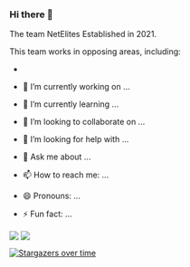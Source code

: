 ### Hi there 👋

The team NetElites Established in 2021.

This team works in opposing areas, including:

- 


- 🔭 I’m currently working on ...
- 🌱 I’m currently learning ...
- 👯 I’m looking to collaborate on ...
- 🤔 I’m looking for help with ...
- 💬 Ask me about ...
- 📫 How to reach me: ...
- 😄 Pronouns: ...
- ⚡ Fun fact: ...


<a href="https://github.com/ghost1372">
<img align="center" src="https://github-readme-stats.vercel.app/api?username=NetElites&show_icons=true&count_private=true&include_all_commits=true" /></a>

<a href="https://github.com/ghost1372">
<img align="center" src="https://github-readme-stats.vercel.app/api/top-langs/?username=NetElites" />
</a>

[![Stargazers over time](https://starchart.cc/Naereen/badges.svg)](https://starchart.cc/Naereen/badges)



